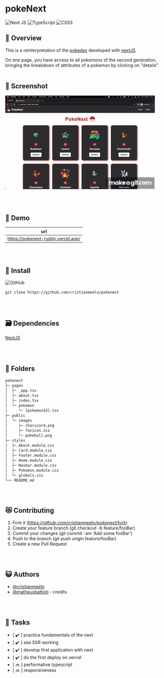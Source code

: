 # pokeNext

![Next JS](https://img.shields.io/badge/Next-black?style=for-the-badge&logo=next.js&logoColor=white)
![TypeScript](https://img.shields.io/badge/typescript-%23007ACC.svg?style=for-the-badge&logo=typescript&logoColor=white)
![CSS3](https://img.shields.io/badge/css3-%231572B6.svg?style=for-the-badge&logo=css3&logoColor=white)

## 📜 Overview

This is a reinterpretation of the [pokedex](https://pokemon.fandom.com/pt-br/wiki/Pok%C3%A9dex) developed with [nextJS](https://nextjs.org/).

On one page, you have access to all pokemons of the second generation, bringing the breakdown of attributes of a pokemon by clicking on "details".
<br></br>

## 🎑 Screenshot

![gif](/pokemon.gif "MarineGEO logo")

<br></br>

## 📀 Demo

| url                                |
| ---------------------------------- |
| https://pokenext-ruddy.vercel.app/ |

<br></br>

## 💾 Install

![GitHub](https://img.shields.io/badge/github-%23121011.svg?style=for-the-badge&logo=github&logoColor=white)

```
git clone https://github.com/cristianmeelo/pokenext
```

<br></br>

## 🗃️ Dependencies

[NextJS](https://nextjs.org/)

<br></br>

## 📂 Folders

```
pokenext
├─ pages
│  ├─ _app.tsx
│  ├─ about.tsx
│  ├─ index.tsx
│  └─ pokemon
│     └─ [pokemonId].tsx
├─ public
│  └─ images
│     ├─ charizard.png
│     ├─ favicon.ico
│     └─ pokeball.png
├─ styles
│  ├─ About.module.css
│  ├─ Card.module.css
│  ├─ Footer.module.css
│  ├─ Home.module.css
│  ├─ Navbar.module.css
│  ├─ Pokemon.module.css
│  └─ globals.css
└── README.md
```

<br></br>

## 😻 Contributing

1. Fork it (https://github.com/cristianmeelo/pokenext/fork)
2. Create your feature branch (git checkout -b feature/fooBar)
3. Commit your changes (git commit -am ‘Add some fooBar’)
4. Push to the branch (git push origin feature/fooBar)
5. Create a new Pull Request

<br></br>

## 😺 Authors

- [@cristianmeelo](https://cristianmeelo.github.io/)
- [@matheusbattisti](https://github.com/matheusbattisti/curso_nextjs_yt) - credits

<br></br>

## 🔔 Tasks

- [ ✔️ ] practice fundamentals of the next
- [ ✔️ ] see SSR working
- [ ✔️ ] develop first application with next
- [ ✔️ ] do the first deploy on vercel
- [ 🔜 ] performative typescript
- [ 🔜 ] responsiveness
